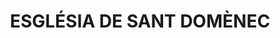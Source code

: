 ---
layout: test
title:  "ESGLÉSIA DE SANT DOMÈNEC"
coordinates:
  - [1.461996394053428, 42.358430962484434]
  - [1.462338924489009, 42.358462782319599]
  - [1.462340651586497, 42.35845539955875]
  - [1.462382083025485, 42.358459214964824]
  - [1.462411879160307, 42.358460031871424]
  - [1.462432236833084, 42.358455715345812]
  - [1.462447573738624, 42.35844966253115]
  - [1.462456382212439, 42.358446025561051]
  - [1.462462951323939, 42.358441941318468]
  - [1.462472664393866, 42.358435813068056]
  - [1.462481273037225, 42.358428835532578]
  - [1.462491419851866, 42.358416454567326]
  - [1.462498478643043, 42.358403823564956]
  - [1.462501795496415, 42.358394688873908]
  - [1.462503103328513, 42.358387196178157]
  - [1.462503408439922, 42.358374683208524]
  - [1.462501408084855, 42.358364434111273]
  - [1.462499341622811, 42.358356896157389]
  - [1.462489876240584, 42.35834133149153]
  - [1.4624836071711, 42.358333111315815]
  - [1.462475068234336, 42.358325695165213]
  - [1.462459299700223, 42.358314844160567]
  - [1.462441210449184, 42.35830688267351]
  - [1.462422482539421, 42.358302041882617]
  - [1.462405089389824, 42.358300139640207]
  - [1.462369571405079, 42.358291735743414]
  - [1.462370795337768, 42.358287684115773]
  - [1.462353827918403, 42.35828658727791]
  - [1.462026192480138, 42.358264468129669]
  - [1.46201932607676, 42.35830380474961]
  - [1.462010485098051, 42.358303008123976]
  - [1.461995794577968, 42.358389230902453]
  - [1.461998672972613, 42.358389425985202]
  - [1.461998337097653, 42.358391664118983]
  - [1.462002268687747, 42.358391925486764]
  - [1.461996394053428, 42.358430962484434]
---